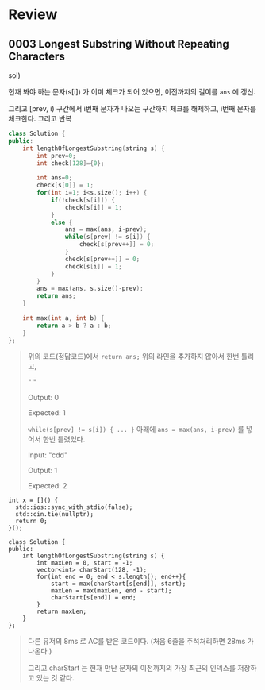 # Review



## 0003  Longest Substring Without Repeating Characters

sol)

현재 봐야 하는 문자(s[i]) 가 이미 체크가 되어 있으면, 이전까지의 길이를 `ans` 에 갱신.

그리고 [prev, i) 구간에서 i번째 문자가 나오는 구간까지 체크를 해제하고, i번째 문자를 체크한다. 그리고 반복



```c++
class Solution {
public:
    int lengthOfLongestSubstring(string s) {
        int prev=0;
        int check[128]={0};
        
        int ans=0;
        check[s[0]] = 1;
        for(int i=1; i<s.size(); i++) {
            if(!check[s[i]]) {
                check[s[i]] = 1;
            }
            else {
                ans = max(ans, i-prev);
                while(s[prev] != s[i]) {
                    check[s[prev++]] = 0;    
                }
                check[s[prev++]] = 0;
                check[s[i]] = 1;
            }
        }
        ans = max(ans, s.size()-prev);
        return ans;
    }
    
    int max(int a, int b) {
        return a > b ? a : b;
    }
};
```

> 위의 코드(정답코드)에서 `return ans;` 위의 라인을 추가하지 않아서 한번 틀리고, 
>
> " "
>
> Output: 0
>
> Expected: 1
>
> `while(s[prev] != s[i]) { ... }` 아래에 `ans = max(ans, i-prev)` 를 넣어서 한번 틀렸었다.
>
> Input: "cdd"
>
> Output: 1
>
> Expected: 2



```
int x = []() {
  std::ios::sync_with_stdio(false);
  std::cin.tie(nullptr);
  return 0;
}();

class Solution {
public:
	int lengthOfLongestSubstring(string s) {
        int maxLen = 0, start = -1;
        vector<int> charStart(128, -1);
        for(int end = 0; end < s.length(); end++){
            start = max(charStart[s[end]], start);
            maxLen = max(maxLen, end - start);
            charStart[s[end]] = end;
        }
		return maxLen;
	}
};
```

> 다른 유저의 8ms 로 AC를 받은 코드이다.  (처음 6줄을 주석처리하면 28ms 가 나온다.)
>
> 그리고 charStart 는 현재 만난 문자의 이전까지의 가장 최근의 인덱스를 저장하고 있는 것 같다.